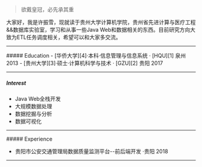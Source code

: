 > 欲戴皇冠，必先承其重  

大家好，我是许振雪，现就读于贵州大学计算机学院，贵州省先进计算与医疗工程&&数据库实验室，学习和从事一些Java Web和数据相关的东西。目前研究方向大致为ETL任务调度相关，希望可以和大家多交流。
<hr>
##### Education
- [华侨大学][4]·本科·信息管理与信息系统 · [HQU][1] 泉州 2013
- [贵州大学][3]·硕士·计算机科学与技术   · [GZU][2] 贵阳 2017
<hr>

##### Interest

- Java Web全栈开发
- 大规模数据处理
- 数据挖掘与分析
- 数据可视化

<hr>
##### Experience

- 贵阳市公安交通管理局数据质量监测平台--前后端开发 ·贵阳 2018
<hr>

[1]: http://www.hqu.edu.cn/
[2]: http://www.gzu.edu.cn/
[3]: https://baike.baidu.com/item/%E8%B4%B5%E5%B7%9E%E5%A4%A7%E5%AD%A6
[4]: https://baike.baidu.com/item/%E5%8D%8E%E4%BE%A8%E5%A4%A7%E5%AD%A6

